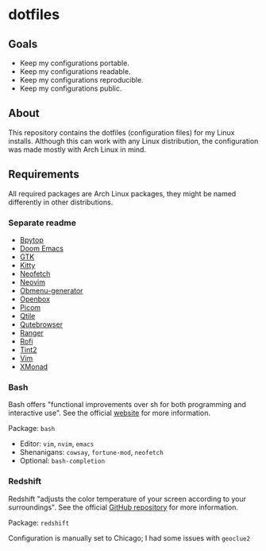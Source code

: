 # dotfiles

## Goals

- Keep my configurations portable.
- Keep my configurations readable.
- Keep my configurations reproducible.
- Keep my configurations public.

## About

This repository contains the dotfiles (configuration files) for my Linux
installs. Although this can work with any Linux distribution, the configuration
was made mostly with Arch Linux in mind.

## Requirements

All required packages are Arch Linux packages, they might be named differently
in other distributions.

### Separate readme

- [Bpytop](./config/bpytop/README.md)
- [Doom Emacs](./doom.d/README.md)
- [GTK](./config/gtk-3.0/README.md)
- [Kitty](./config/kitty/README.md)
- [Neofetch](./config/neofetch/README.md)
- [Neovim](./config/nvim/README.md)
- [Obmenu-generator](./config/obmenu-generator/README.md)
- [Openbox](./config/openbox/README.md)
- [Picom](./config/picom/README.md)
- [Qtile](./config/qtile/README.md)
- [Qutebrowser](./config/qutebrowser/README.md)
- [Ranger](./config/ranger/README.md)
- [Rofi](./config/rofi/README.md)
- [Tint2](./config/tint2/README.md)
- [Vim](./vim/README.md)
- [XMonad](./xmonad/README.md)

### Bash

Bash offers "functional improvements over sh for both programming and
interactive use". See the official [website](https://www.gnu.org/software/bash)
for more information.

Package: `bash`

- Editor: `vim`, `nvim`, `emacs`
- Shenanigans: `cowsay`, `fortune-mod`, `neofetch`
- Optional: `bash-completion` 

### Redshift

Redshift "adjusts the color temperature of your screen according to your
surroundings". See the official
[GitHub repository](https://github.com/jonls/redshift) for more information.

Package: `redshift`

Configuration is manually set to Chicago; I had some issues with `geoclue2`
